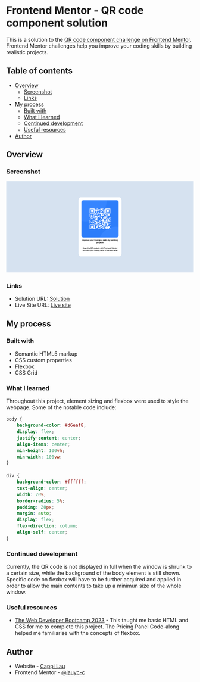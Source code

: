 # Frontend Mentor - QR code component solution

This is a solution to the [QR code component challenge on Frontend Mentor](https://www.frontendmentor.io/challenges/qr-code-component-iux_sIO_H). Frontend Mentor challenges help you improve your coding skills by building realistic projects. 

## Table of contents

- [Overview](#overview)
  - [Screenshot](#screenshot)
  - [Links](#links)
- [My process](#my-process)
  - [Built with](#built-with)
  - [What I learned](#what-i-learned)
  - [Continued development](#continued-development)
  - [Useful resources](#useful-resources)
- [Author](#author)

## Overview

### Screenshot

![Image of the QR code webpage](images/qr-code-finished-page-updated.png)

### Links

- Solution URL: [Solution](https://github.com/lauyc-c/qr-code)
- Live Site URL: [Live site](https://lauyc-c.github.io/qr-code-component/)

## My process

### Built with

- Semantic HTML5 markup
- CSS custom properties
- Flexbox
- CSS Grid

### What I learned

Throughout this project, element sizing and flexbox were used to style the webpage. Some of the notable code include:

```css
body {
    background-color: #d6eaf8;
    display: flex;
    justify-content: center;
    align-items: center;
    min-height: 100vh;
    min-width: 100vw;
}

div {
    background-color: #ffffff;
    text-align: center;
    width: 20%;
    border-radius: 5%;
    padding: 20px;
    margin: auto;
    display: flex;
    flex-direction: column;
    align-self: center;
}
```

### Continued development

Currently, the QR code is not displayed in full when the window is shrunk to a certain size, while the background of the body element is still shown. Specific code on flexbox will have to be further acquired and applied in order to allow the main contents to take up a minimun size of the whole window.

### Useful resources

- [The Web Developer Bootcamp 2023](https://www.udemy.com/course/the-web-developer-bootcamp/) - This taught me basic HTML and CSS for me to complete this project. The Pricing Panel Code-along helped me familiarise with the concepts of flexbox.

## Author

- Website - [Cappi Lau](https://github.com/lauyc-c)
- Frontend Mentor - [@lauyc-c](https://www.frontendmentor.io/profile/lauyc-c)
